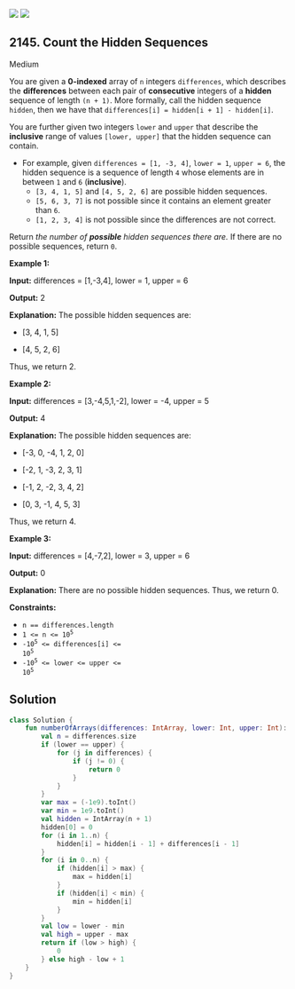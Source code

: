 [![](https://img.shields.io/github/stars/javadev/LeetCode-in-Kotlin?label=Stars&style=flat-square)](https://github.com/javadev/LeetCode-in-Kotlin)
[![](https://img.shields.io/github/forks/javadev/LeetCode-in-Kotlin?label=Fork%20me%20on%20GitHub%20&style=flat-square)](https://github.com/javadev/LeetCode-in-Kotlin/fork)

## 2145\. Count the Hidden Sequences

Medium

You are given a **0-indexed** array of `n` integers `differences`, which describes the **differences** between each pair of **consecutive** integers of a **hidden** sequence of length `(n + 1)`. More formally, call the hidden sequence `hidden`, then we have that `differences[i] = hidden[i + 1] - hidden[i]`.

You are further given two integers `lower` and `upper` that describe the **inclusive** range of values `[lower, upper]` that the hidden sequence can contain.

*   For example, given `differences = [1, -3, 4]`, `lower = 1`, `upper = 6`, the hidden sequence is a sequence of length `4` whose elements are in between `1` and `6` (**inclusive**).
    *   `[3, 4, 1, 5]` and `[4, 5, 2, 6]` are possible hidden sequences.
    *   `[5, 6, 3, 7]` is not possible since it contains an element greater than `6`.
    *   `[1, 2, 3, 4]` is not possible since the differences are not correct.

Return _the number of **possible** hidden sequences there are._ If there are no possible sequences, return `0`.

**Example 1:**

**Input:** differences = [1,-3,4], lower = 1, upper = 6

**Output:** 2

**Explanation:** The possible hidden sequences are: 

- \[3, 4, 1, 5] 

- \[4, 5, 2, 6] 
  
Thus, we return 2.

**Example 2:**

**Input:** differences = [3,-4,5,1,-2], lower = -4, upper = 5

**Output:** 4

**Explanation:** The possible hidden sequences are: 

- \[-3, 0, -4, 1, 2, 0] 

- \[-2, 1, -3, 2, 3, 1] 

- \[-1, 2, -2, 3, 4, 2] 

- \[0, 3, -1, 4, 5, 3] 
  
Thus, we return 4.

**Example 3:**

**Input:** differences = [4,-7,2], lower = 3, upper = 6

**Output:** 0

**Explanation:** There are no possible hidden sequences. Thus, we return 0.

**Constraints:**

*   `n == differences.length`
*   <code>1 <= n <= 10<sup>5</sup></code>
*   <code>-10<sup>5</sup> <= differences[i] <= 10<sup>5</sup></code>
*   <code>-10<sup>5</sup> <= lower <= upper <= 10<sup>5</sup></code>

## Solution

```kotlin
class Solution {
    fun numberOfArrays(differences: IntArray, lower: Int, upper: Int): Int {
        val n = differences.size
        if (lower == upper) {
            for (j in differences) {
                if (j != 0) {
                    return 0
                }
            }
        }
        var max = (-1e9).toInt()
        var min = 1e9.toInt()
        val hidden = IntArray(n + 1)
        hidden[0] = 0
        for (i in 1..n) {
            hidden[i] = hidden[i - 1] + differences[i - 1]
        }
        for (i in 0..n) {
            if (hidden[i] > max) {
                max = hidden[i]
            }
            if (hidden[i] < min) {
                min = hidden[i]
            }
        }
        val low = lower - min
        val high = upper - max
        return if (low > high) {
            0
        } else high - low + 1
    }
}
```
